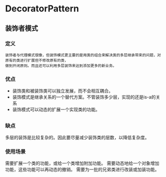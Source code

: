 # DecoratorPattern
## 装饰者模式
### 定义
```
装饰者与代理模式很像，但装饰模式更主要的是用类的组合来解决类的多层继承带来的问题，对原有的类进行扩展但不修改原有的类，
做到开闭原则。而且还可以利用多层装饰来达到添加更多的新业务。
```
### 优点
* 装饰类和被装饰类可以独立发展，而不会相互耦合。
* 装饰模式是继承关系的一个替代方案。不管装饰多少层，实现的还是is-a的关系
* 装饰模式可以动态的扩展一个实现类的功能。
##
### 缺点
多层的装饰是比较复杂的。因此要尽量减少装饰类的层数，以降低复杂度。
### 使用场景
需要扩展一个类的功能，或给一个类增加附加功能。
需要动态地给一个对象增加功能，这些功能可以再动态的撤销。
需要为一批的兄弟类进行改装或加装功能。

